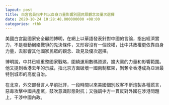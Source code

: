 ```yaml
---
layout: post
title: 白宮官員指中共以自身力量影響別國民眾觀念及優次選擇
date: 2020-10-24 10:28:48.000000000 +08:00
categories: rthk
---
```


美國白宮副國家安全顧問博明，在網上以華語發表針對中國的言論，指出經濟實力，不是發動網絡戰爭的先決條件，又形容沒有一個政權，比中共政權更依靠自身力量，去影響其他國家民眾的觀念、政見及優次選擇。

博明說，中共已經重整國家戰略，圍繞運用數碼資源，擴大黨的力量和影響範圍。他又提到香港去年的示威，指北京方面破壞一國兩制框架，剝奪令香港成為亞洲最特別城市的高度自治。

在北京，外交部發言人早前批評，一段時間以來美國個別政客不斷炮製各種謊言，惡毒攻擊中國共產黨，鼓吹意識形態對抗；又強調中方一貫反對外國在涉港問題上，干涉中國內政。
